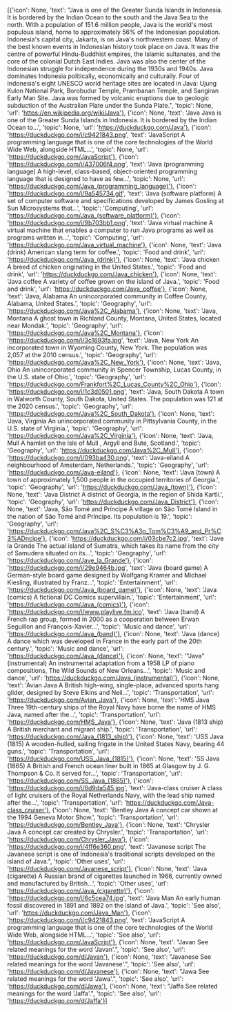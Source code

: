 [{'icon': None, 'text': "Java is one of the Greater Sunda Islands in Indonesia. It is bordered by the Indian Ocean to the south and the Java Sea to the north. With a population of 151.6 million people, Java is the world's most populous island, home to approximately 56% of the Indonesian population. Indonesia's capital city, Jakarta, is on Java's northwestern coast. Many of the best known events in Indonesian history took place on Java. It was the centre of powerful Hindu-Buddhist empires, the Islamic sultanates, and the core of the colonial Dutch East Indies. Java was also the center of the Indonesian struggle for independence during the 1930s and 1940s. Java dominates Indonesia politically, economically and culturally. Four of Indonesia's eight UNESCO world heritage sites are located in Java: Ujung Kulon National Park, Borobudur Temple, Prambanan Temple, and Sangiran Early Man Site. Java was formed by volcanic eruptions due to geologic subduction of the Australian Plate under the Sunda Plate.", 'topic': None, 'url': 'https://en.wikipedia.org/wiki/Java'}, {'icon': None, 'text': 'Java Java is one of the Greater Sunda Islands in Indonesia. It is bordered by the Indian Ocean to...', 'topic': None, 'url': 'https://duckduckgo.com/Java'}, {'icon': 'https://duckduckgo.com/i/c9421843.png', 'text': 'JavaScript A programming language that is one of the core technologies of the World Wide Web, alongside HTML...', 'topic': None, 'url': 'https://duckduckgo.com/JavaScript'}, {'icon': 'https://duckduckgo.com/i/437006f4.png', 'text': 'Java (programming language) A high-level, class-based, object-oriented programming language that is designed to have as few...', 'topic': None, 'url': 'https://duckduckgo.com/Java_(programming_language)'}, {'icon': 'https://duckduckgo.com/i/9a545734.gif', 'text': 'Java (software platform) A set of computer software and specifications developed by James Gosling at Sun Microsystems that...', 'topic': 'Computing', 'url': 'https://duckduckgo.com/Java_(software_platform)'}, {'icon': 'https://duckduckgo.com/i/9b703bb1.png', 'text': 'Java virtual machine A virtual machine that enables a computer to run Java programs as well as programs written in...', 'topic': 'Computing', 'url': 'https://duckduckgo.com/Java_virtual_machine'}, {'icon': None, 'text': 'Java (drink) American slang term for coffee.', 'topic': 'Food and drink', 'url': 'https://duckduckgo.com/Java_(drink)'}, {'icon': None, 'text': 'Java chicken A breed of chicken originating in the United States.', 'topic': 'Food and drink', 'url': 'https://duckduckgo.com/Java_chicken'}, {'icon': None, 'text': 'Java coffee A variety of coffee grown on the island of Java.', 'topic': 'Food and drink', 'url': 'https://duckduckgo.com/Java_coffee'}, {'icon': None, 'text': 'Java, Alabama An unincorporated community in Coffee County, Alabama, United States.', 'topic': 'Geography', 'url': 'https://duckduckgo.com/Java%2C_Alabama'}, {'icon': None, 'text': 'Java, Montana A ghost town in Richland County, Montana, United States, located near Mondak.', 'topic': 'Geography', 'url': 'https://duckduckgo.com/Java%2C_Montana'}, {'icon': 'https://duckduckgo.com/i/3c1693fa.jpg', 'text': 'Java, New York An incorporated town in Wyoming County, New York. The population was 2,057 at the 2010 census.', 'topic': 'Geography', 'url': 'https://duckduckgo.com/Java%2C_New_York'}, {'icon': None, 'text': 'Java, Ohio An unincorporated community in Spencer Township, Lucas County, in the U.S. state of Ohio.', 'topic': 'Geography', 'url': 'https://duckduckgo.com/Frankfort%2C_Lucas_County%2C_Ohio'}, {'icon': 'https://duckduckgo.com/i/1c3d0501.png', 'text': 'Java, South Dakota A town in Walworth County, South Dakota, United States. The population was 121 at the 2020 census.', 'topic': 'Geography', 'url': 'https://duckduckgo.com/Java%2C_South_Dakota'}, {'icon': None, 'text': 'Java, Virginia An unincorporated community in Pittsylvania County, in the U.S. state of Virginia.', 'topic': 'Geography', 'url': 'https://duckduckgo.com/Java%2C_Virginia'}, {'icon': None, 'text': 'Java, Mull A hamlet on the Isle of Mull , Argyll and Bute, Scotland.', 'topic': 'Geography', 'url': 'https://duckduckgo.com/Java%2C_Mull'}, {'icon': 'https://duckduckgo.com/i/093ba430.png', 'text': 'Java-eiland A neighbourhood of Amsterdam, Netherlands.', 'topic': 'Geography', 'url': 'https://duckduckgo.com/Java-eiland'}, {'icon': None, 'text': 'Java (town) A town of approximately 1,500 people in the occupied territories of Georgia.', 'topic': 'Geography', 'url': 'https://duckduckgo.com/Java_(town)'}, {'icon': None, 'text': 'Java District A district of Georgia, in the region of Shida Kartli.', 'topic': 'Geography', 'url': 'https://duckduckgo.com/Java_District'}, {'icon': None, 'text': 'Java, São Tomé and Príncipe A village on São Tomé Island in the nation of São Tomé and Príncipe. Its population is 19.', 'topic': 'Geography', 'url': 'https://duckduckgo.com/Java%2C_S%C3%A3o_Tom%C3%A9_and_Pr%C3%ADncipe'}, {'icon': 'https://duckduckgo.com/i/03cbe7c2.jpg', 'text': 'Jave la Grande The actual island of Sumatra, which takes its name from the city of Samudera situated on its...', 'topic': 'Geography', 'url': 'https://duckduckgo.com/Jave_la_Grande'}, {'icon': 'https://duckduckgo.com/i/29e9464b.jpg', 'text': 'Java (board game) A German-style board game designed by Wolfgang Kramer and Michael Kiesling, illustrated by Franz...', 'topic': 'Entertainment', 'url': 'https://duckduckgo.com/Java_(board_game)'}, {'icon': None, 'text': 'Java (comics) A fictional DC Comics supervillain.', 'topic': 'Entertainment', 'url': 'https://duckduckgo.com/Java_(comics)'}, {'icon': 'https://duckduckgo.com/i/www.playlive.fm.ico', 'text': 'Java (band) A French rap group, formed in 2000 as a cooperation between Erwan Seguillon and François-Xavier...', 'topic': 'Music and dance', 'url': 'https://duckduckgo.com/Java_(band)'}, {'icon': None, 'text': 'Java (dance) A dance which was developed in France in the early part of the 20th century.', 'topic': 'Music and dance', 'url': 'https://duckduckgo.com/Java_(dance)'}, {'icon': None, 'text': '"Java" (instrumental) An instrumental adaptation from a 1958 LP of piano compositions, The Wild Sounds of New Orleans...', 'topic': 'Music and dance', 'url': 'https://duckduckgo.com/Java_(instrumental)'}, {'icon': None, 'text': 'Avian Java A British high-wing, single-place, advanced sports hang glider, designed by Steve Elkins and Neil...', 'topic': 'Transportation', 'url': 'https://duckduckgo.com/Avian_Java'}, {'icon': None, 'text': 'HMS Java Three 19th-century ships of the Royal Navy have borne the name of HMS Java, named after the...', 'topic': 'Transportation', 'url': 'https://duckduckgo.com/HMS_Java'}, {'icon': None, 'text': 'Java (1813 ship) A British merchant and migrant ship.', 'topic': 'Transportation', 'url': 'https://duckduckgo.com/Java_(1813_ship)'}, {'icon': None, 'text': 'USS Java (1815) A wooden-hulled, sailing frigate in the United States Navy, bearing 44 guns.', 'topic': 'Transportation', 'url': 'https://duckduckgo.com/USS_Java_(1815)'}, {'icon': None, 'text': 'SS Java (1865) A British and French ocean liner built in 1865 at Glasgow by J. G. Thompson & Co. It served for...', 'topic': 'Transportation', 'url': 'https://duckduckgo.com/SS_Java_(1865)'}, {'icon': 'https://duckduckgo.com/i/6d9da545.jpg', 'text': 'Java-class cruiser A class of light cruisers of the Royal Netherlands Navy, with the lead ship named after the...', 'topic': 'Transportation', 'url': 'https://duckduckgo.com/Java-class_cruiser'}, {'icon': None, 'text': 'Bentley Java A concept car shown at the 1994 Geneva Motor Show.', 'topic': 'Transportation', 'url': 'https://duckduckgo.com/Bentley_Java'}, {'icon': None, 'text': 'Chrysler Java A concept car created by Chrysler.', 'topic': 'Transportation', 'url': 'https://duckduckgo.com/Chrysler_Java'}, {'icon': 'https://duckduckgo.com/i/4ff6e360.png', 'text': "Javanese script The Javanese script is one of Indonesia's traditional scripts developed on the island of Java.", 'topic': 'Other uses', 'url': 'https://duckduckgo.com/Javanese_script'}, {'icon': None, 'text': 'Java (cigarette) A Russian brand of cigarettes launched in 1966, currently owned and manufactured by British...', 'topic': 'Other uses', 'url': 'https://duckduckgo.com/Java_(cigarette)'}, {'icon': 'https://duckduckgo.com/i/6c5cea74.jpg', 'text': 'Java Man An early human fossil discovered in 1891 and 1892 on the island of Java.', 'topic': 'See also', 'url': 'https://duckduckgo.com/Java_Man'}, {'icon': 'https://duckduckgo.com/i/c9421843.png', 'text': 'JavaScript A programming language that is one of the core technologies of the World Wide Web, alongside HTML...', 'topic': 'See also', 'url': 'https://duckduckgo.com/JavaScript'}, {'icon': None, 'text': "Javan See related meanings for the word 'Javan'.", 'topic': 'See also', 'url': 'https://duckduckgo.com/d/Javan'}, {'icon': None, 'text': "Javanese See related meanings for the word 'Javanese'.", 'topic': 'See also', 'url': 'https://duckduckgo.com/d/Javanese'}, {'icon': None, 'text': "Jawa See related meanings for the word 'Jawa'.", 'topic': 'See also', 'url': 'https://duckduckgo.com/d/Jawa'}, {'icon': None, 'text': "Jaffa See related meanings for the word 'Jaffa'.", 'topic': 'See also', 'url': 'https://duckduckgo.com/d/Jaffa'}]